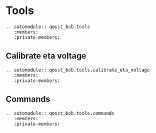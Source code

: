 # Tools

```{eval-rst}
.. automodule:: qosst_bob.tools
   :members:
   :private-members:

```

## Calibrate eta voltage

```{eval-rst}
.. automodule:: qosst_bob.tools.calibrate_eta_voltage
   :members:
   :private-members:

```

## Commands

```{eval-rst}
.. automodule:: qosst_bob.tools.commands
   :members:
   :private-members:

```